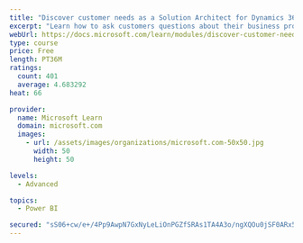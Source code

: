 ```yaml
---
title: "Discover customer needs as a Solution Architect for Dynamics 365 and Power Platform"
excerpt: "Learn how to ask customers questions about their business processes and feature requirements to create a viable solution."
webUrl: https://docs.microsoft.com/learn/modules/discover-customer-needs/
type: course
price: Free
length: PT36M
ratings:
  count: 401
  average: 4.683292
heat: 66

provider:
  name: Microsoft Learn
  domain: microsoft.com
  images:
    - url: /assets/images/organizations/microsoft.com-50x50.jpg
      width: 50
      height: 50

levels:
  - Advanced

topics:
  - Power BI

secured: "sS06+cw/e+/4Pp9AwpN7GxNyLeLiOnPGZfSRAs1TA4A3o/ngXQOu0jSF0ARx564rhHi5Yb0YwGFEJHCgwp19UtNZwzedekS4cgHoOkNM4YCDEGAEl43uL9oRI1nqUkWe0fhZ/2l4gqDjmSGefv0MxxbNmGBC8R/sFg8vxRvu8gvhxfcx2v8HPOn020BpFRpUP4rIVpdHkiXJZzo0xq0tBtIAsieagfjr7e8WYmUQ+dF2Nu9FdwwtqMRN10UJ3029vHXcm70kuAScOsEMLPUTlM2J6mTHD/6NLOzCVnorEIh1criH9/oX3eRIsvAY1qMLvQhrBEMj7rQZqtm5OWaWNJ65JBIc87UAtPtpu0JP3UYzV0S/DQXG3004s5mkZ/RqXneKM6GdRMK3zegePPtC0g==;rc6KNe62stBHkRVMJDppyg=="
---
```


